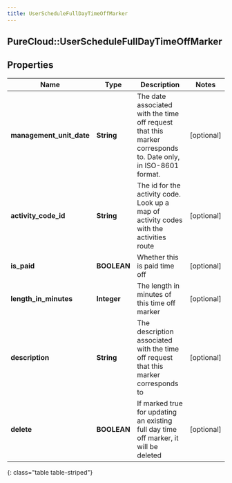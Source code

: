 ```yaml
---
title: UserScheduleFullDayTimeOffMarker
---
```

## PureCloud::UserScheduleFullDayTimeOffMarker

## Properties

|Name | Type | Description | Notes|
|------------ | ------------- | ------------- | -------------|
| **management_unit_date** | **String** | The date associated with the time off request that this marker corresponds to.  Date only, in ISO-8601 format. | [optional] |
| **activity_code_id** | **String** | The id for the activity code.  Look up a map of activity codes with the activities route | [optional] |
| **is_paid** | **BOOLEAN** | Whether this is paid time off | [optional] |
| **length_in_minutes** | **Integer** | The length in minutes of this time off marker | [optional] |
| **description** | **String** | The description associated with the time off request that this marker corresponds to | [optional] |
| **delete** | **BOOLEAN** | If marked true for updating an existing full day time off marker, it will be deleted | [optional] |
{: class="table table-striped"}


